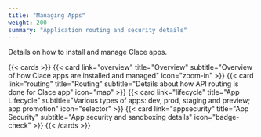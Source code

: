 ```yaml
---
title: "Managing Apps"
weight: 200
summary: "Application routing and security details"
---
```


Details on how to install and manage Clace apps.

{{< cards >}}
{{< card link="overview" title="Overview" subtitle="Overview of how Clace apps are installed and managed" icon="zoom-in" >}}
{{< card link="routing" title="Routing" subtitle="Details about how API routing is done for Clace app" icon="map" >}}
{{< card link="lifecycle" title="App Lifecycle" subtitle="Various types of apps: dev, prod, staging and preview; app promotion" icon="selector" >}}
{{< card link="appsecurity" title="App Security" subtitle="App security and sandboxing details" icon="badge-check" >}}
{{< /cards >}}
